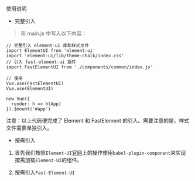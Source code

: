 使用说明

- 完整引入

> 在 main.js 中写入以下内容：

```
// 完整引入 element-ui 库和样式文件
import ElementUI from 'element-ui'
import 'element-ui/lib/theme-chalk/index.css'
// 引入 fast-element-ui 插件
import FastElementUI from './components/common/index.js'

// 使用
Vue.use(FastElementUI)
Vue.use(ElementUI)

new Vue({
  render: h => h(App)
}).$mount('#app')
```

注意：以上代码便完成了 Element 和 FastElement 的引入。需要注意的是，样式文件需要单独引入。

- 按需引入

1. 首先我们按照`Element-UI`[官网](https://element.eleme.cn/#/zh-CN/component/quickstart#an-xu-yin-ru)上的操作使用`babel-plugin-component`来实现按需加载`Element-UI`的组件。

2. 按需引入`Fast-Element-UI`






